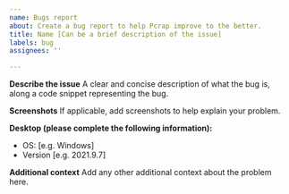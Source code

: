 ```yaml
---
name: Bugs report
about: Create a bug report to help Pcrap improve to the better.
title: Name [Can be a brief description of the issue]
labels: bug
assignees: ''

---
```


**Describe the issue**
A clear and concise description of what the bug is, along a code snippet representing the bug.

**Screenshots**
If applicable, add screenshots to help explain your problem.

**Desktop (please complete the following information):**
 - OS: [e.g. Windows]
 - Version [e.g. 2021.9.7]

**Additional context**
Add any other additional context about the problem here.
